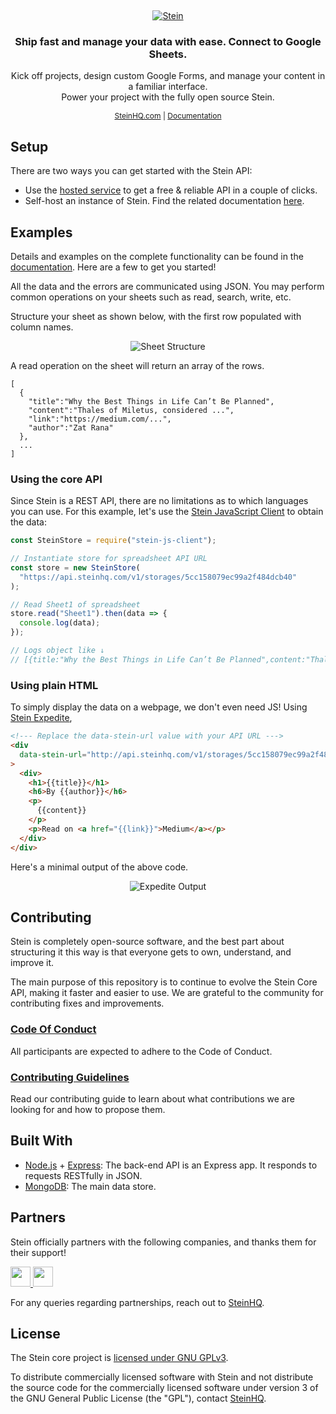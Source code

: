 &nbsp;

<p align="center">
  <a href="https://steinhq.com">
    <img src="https://steinhq.com/static/media/Logo.7a44b5e9.svg" alt="Stein" />
  </a>
</p>

<h3 align="center">Ship fast and manage your data with ease. Connect to Google Sheets.</h3>

<p align="center">
	Kick off projects, design custom Google Forms, and manage your content in a familiar interface. 
	<br>
	Power your project with the fully open source Stein.
</p>

<p align="center" style="font-size:0.75rem">
	<a href="https://steinhq.com">SteinHQ.com</a> | 
	<a href="https://docs.steinhq.com">Documentation</a>
</p>

## Setup

There are two ways you can get started with the Stein API:

- Use the [hosted service](https://steinhq.com) to get a free & reliable API in a couple of clicks.
- Self-host an instance of Stein. Find the related documentation [here](https://docs.steinhq.com/hosting-introduction).

## Examples

Details and examples on the complete functionality can be found in the [documentation](https://docs.steinhq.com). Here are a few to get you started!

All the data and the errors are communicated using JSON. You may perform common operations on your sheets such as read, search, write, etc.

Structure your sheet as shown below, with the first row populated with column names.

<p align="center">
	<img src="https://docs.steinhq.com/assets/prepared-sheet.png" alt="Sheet Structure" />
</p>

A read operation on the sheet will return an array of the rows.

```
[
  {
    "title":"Why the Best Things in Life Can’t Be Planned",
    "content":"Thales of Miletus, considered ...",
    "link":"https://medium.com/...",
    "author":"Zat Rana"
  },
  ...
]
```

### Using the core API

Since Stein is a REST API, there are no limitations as to which languages you can use. For this example, let's use the [Stein JavaScript Client](https://github.com/SteinHQ/JS-Client/) to obtain the data:

```javascript
const SteinStore = require("stein-js-client");

// Instantiate store for spreadsheet API URL
const store = new SteinStore(
  "https://api.steinhq.com/v1/storages/5cc158079ec99a2f484dcb40"
);

// Read Sheet1 of spreadsheet
store.read("Sheet1").then(data => {
  console.log(data);
});

// Logs object like ↓
// [{title:"Why the Best Things in Life Can’t Be Planned",content:"Thales of Miletus, considered ...",link:"https://medium.com/...",author:"Zat Rana"}, {...}, ...]
```

### Using plain HTML

To simply display the data on a webpage, we don't even need JS! Using [Stein Expedite](https://docs.steinhq.com/expedite-introduction),

```html
<!--- Replace the data-stein-url value with your API URL --->
<div
  data-stein-url="http://api.steinhq.com/v1/storages/5cc158079ec99a2f484dcb40/Sheet1"
>
  <div>
    <h1>{{title}}</h1>
    <h6>By {{author}}</h6>
    <p>
      {{content}}
    </p>
    <p>Read on <a href="{{link}}">Medium</a></p>
  </div>
</div>
```

Here's a minimal output of the above code.

<p align="center">
	<img src="https://docs.steinhq.com/assets/expedite-blog-posts-read.png" alt="Expedite Output" />
</p>

## Contributing

Stein is completely open-source software, and the best part about structuring it this way is that everyone gets to own, understand, and improve it.

The main purpose of this repository is to continue to evolve the Stein Core API, making it faster and easier to use. We are grateful to the community for contributing fixes and improvements.

### [Code Of Conduct](./CODE_OF_CONDUCT.md)

All participants are expected to adhere to the Code of Conduct.

### [Contributing Guidelines](./CONTRIBUTING.md)

Read our contributing guide to learn about what contributions we are looking for and how to propose them.

## Built With

- [Node.js](https://github.com/nodejs/node) + [Express](https://github.com/expressjs/express): The back-end API is an Express app. It responds to requests RESTfully in JSON.
- [MongoDB](https://github.com/mongodb/mongo): The main data store.

## Partners

Stein officially partners with the following companies, and thanks them for their support!

<p>
  <a href="https://www.digitalocean.com/">
    <img src="https://opensource.nyc3.cdn.digitaloceanspaces.com/attribution/assets/SVG/DO_Logo_horizontal_blue.svg" height="32px">
  </a>
    
  <a href="https://www.gandi.net/">
    <img src="https://v4.gandi.net/static/images/illustrations/press/Gandi_logo_black.jpg" height="32px">
  </a>
</p>

For any queries regarding partnerships, reach out to [SteinHQ](mailto:hello@steinhq.com).

## License

The Stein core project is [licensed under GNU GPLv3](./LICENSE).

To distribute commercially licensed software with Stein and not distribute the source code for the commercially licensed software under version 3 of the GNU General Public License (the "GPL"), contact [SteinHQ](mailto:hello@steinhq.com).
